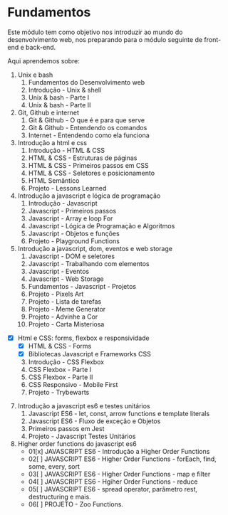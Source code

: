 # Fundamentos

Este módulo tem como objetivo nos introduzir ao mundo do desenvolvimento web, nos preparando para o módulo seguinte de front-end e back-end. 

Aqui aprendemos sobre:

1. Unix e bash
   1. Fundamentos do Desenvolvimento web
   2. Introdução - Unix & shell
   3. Unix & bash - Parte I
   4. Unix & bash - Parte II
2. Git, Github e internet
   1. Git & Github - O que é e para que serve
   2. Git & Github - Entendendo os comandos
   3. Internet - Entendendo como ela funciona
3. Introdução a html e css
   1. Introdução - HTML & CSS
   2. HTML & CSS - Estruturas de páginas
   3. HTML & CSS - Primeiros passos em CSS
   3. HTML & CSS - Seletores e posicionamento
   4. HTML Semântico
   5. Projeto - Lessons Learned
4. Introdução a javascript e lógica de programação
   1. Introdução - Javascript
   2. Javascript - Primeiros passos
   3. Javascript - Array e loop For
   4. Javascript - Lógica de Programação e Algoritmos
   5. Javascript - Objetos e funções
   6. Projeto - Playground Functions 
5. Introdução a javascript, dom, eventos e web storage
   1. Javascript - DOM e seletores
   2. Javascript - Trabalhando com elementos
   3. Javascript - Eventos
   4. Javascript - Web Storage
   5. Fundamentos - Javascript - Projetos
   6. Projeto - Pixels Art
   7. Projeto - Lista de tarefas
   8. Projeto - Meme Generator
   9. Projeto - Advinhe a Cor
   10. Projeto - Carta Misteriosa
- [x] Html e CSS: forms, flexbox e responsividade
   - [x] HTML & CSS - Forms
   - [x] Bibliotecas Javascript e Frameworks CSS
   3. Introdução - CSS Flexbox
   4. CSS Flexbox - Parte I
   5. CSS Flexbox - Parte II
   6. CSS Responsivo - Mobile First
   7. Projeto - Trybewarts
7. Introdução a javascript es6 e testes unitários
   1. Javascript ES6 - let, const, arrow functions e template literals
   2. Javascript ES6 - Fluxo de exceção e Objetos
   3. Primeiros passos em Jest
   4. Projeto - Javascript Testes Unitários
8. Higher order functions do javascript es6
   - 01[x] JAVASCRIPT ES6 - Introdução a Higher Order Functions
   - 02[ ] JAVASCRIPT ES6 - Higher Order Functions - forEach, find, some, every, sort
   - 03[ ] JAVASCRIPT ES6 - Higher Order Functions - map e filter
   - 04[ ] JAVASCRIPT ES6 - Hgiher Order Functions - reduce
   - 05[ ] JAVASCRIPT ES6 - spread operator, parâmetro rest, destructuring e mais.
   - 06[ ] PROJETO - Zoo Functions. 